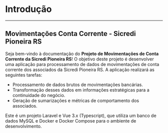 # Introdução

---


<a name="boas-vindas"></a>

## Movimentações Conta Corrente - Sicredi Pioneira RS

Seja bem-vindo à documentação do **Projeto de Movimentações de Conta Corrente da Sicredi Pioneira RS**! O objetivo deste projeto é desenvolver uma aplicação para processamento de dados de movimentações de conta corrente dos associados da Sicredi Pioneira RS. A aplicação realizará as seguintes tarefas:

- Processamento de dados brutos de movimentações bancárias.
- Transformação desses dados em informações estratégicas para a continuidade do negócio.
- Geração de sumarizações e métricas de comportamento dos associados.


Este é um projeto Laravel e Vue 3.x (Typescript), que utiliza um banco de dados MySQL e Docker e Docker Compose para o ambiente de desenvolvimento.
